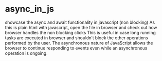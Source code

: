 # async_in_js
showcase the async and await functionality in javascript (non blocking)
As this is plain html with javascript, open the file in browser and check out how browser handles the non blocking clicks
This is useful in case long running tasks are executed in browser and shouldn't block the other operations performed by the user.
The asynchronous nature of JavaScript allows the browser to continue responding to events even while an asynchronous operation is ongoing.
